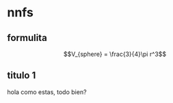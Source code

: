# nnfs

## formulita

$$V_{sphere} = \frac{3}{4}\pi r^3$$

## titulo 1

hola como estas, todo bien?
